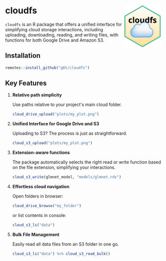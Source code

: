 # cloudfs <a href="https://g6t.github.io/cloudfs/"><img src="man/figures/logo.png" align="right" height="137" alt="cloudfs website" /></a>

`cloudfs` is an R package that offers a unified interface for simplifying cloud
storage interactions, including uploading, downloading, reading, and writing
files, with functions for both Google Drive and Amazon S3.

## Installation

```R
remotes::install_github("g6t/cloudfs")
```

## Key Features

1. **Relative path simplicity**

   Use paths relative to your project's main cloud folder.
   ```R
   cloud_drive_upload("plots/my_plot.png")
   ```

2. **Unified Interface for Google Drive and S3**

   Uploading to S3? The process is just as straightforward.
   ```R
   cloud_s3_upload("plots/my_plot.png")
   ```
   
3. **Extension-aware functions**

   The package automatically selects the right read or write function based on
   the file extension, simplifying your interactions.
   
   ```R
   cloud_s3_write(glmnet_model, "models/glmnet.rds")
   ```

4. **Effortless cloud navigation**

   Open folders in browser:
   ```R
   cloud_drive_browse("my_folder")
   ```
    
   or list contents in console:
   ```R
   cloud_s3_ls("data")
   ```

5. **Bulk File Management**

   Easily read all data files from an S3 folder in one go.
   ```R
   cloud_s3_ls("data") %>% cloud_s3_read_bulk()
   ```
